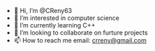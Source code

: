 - 👋 Hi, I’m @CReny63
- 👀 I’m interested in computer science
- 🌱 I’m currently learning C++
- 💞️ I’m looking to collaborate on furture projects
- 📫 How to reach me email: crreny@gmail.com

<!---
CReny63/CReny63 is a ✨ special ✨ repository because its `README.md` (this file) appears on your GitHub profile.
You can click the Preview link to take a look at your changes.
--->
